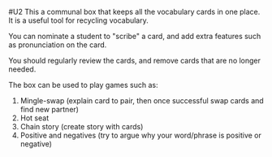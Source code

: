 #U2
This a communal box that keeps all the vocabulary cards in one place. It is a useful tool for recycling vocabulary.

You can nominate a student to "scribe" a card, and add extra features such as pronunciation on the card.

You should regularly review the cards, and remove cards that are no longer needed.

The box can be used to play games such as:
1. Mingle-swap (explain card to pair, then once successful swap cards and find new partner)
2. Hot seat
3. Chain story (create story with cards)
4. Positive and negatives (try to argue why your word/phrase is positive or negative)